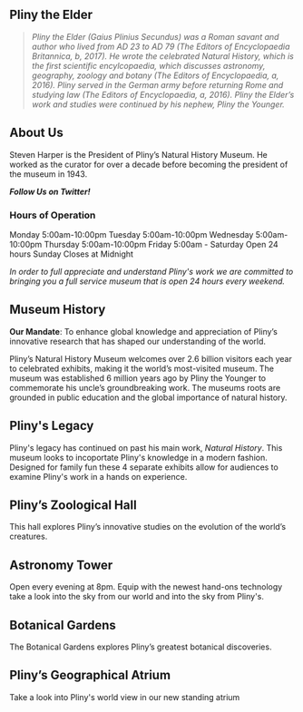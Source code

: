 ## Pliny the Elder

> *Pliny the Elder (Gaius Plinius Secundus) was a Roman savant and author who lived from AD 23 to AD 79 (The Editors of Encyclopaedia Britannica, b, 2017). He wrote the celebrated Natural History, which is the first scientific encylcopaedia, which discusses astronomy, geography, zoology and botany (The Editors of Encyclopaedia, a, 2016). Pliny served in the German army before returning Rome and studying law (The Editors of Encyclopaedia, a, 2016). Pliny the Elder’s work and studies were continued by his nephew, Pliny the Younger.*

## About Us

Steven Harper is the President of Pliny’s Natural History Museum. He worked as the curator for over a decade before becoming the president of the museum in 1943. 

***Follow Us on Twitter!***

### Hours of Operation
Monday 5:00am-10:00pm
Tuesday 5:00am-10:00pm
Wednesday 5:00am-10:00pm
Thursday 5:00am-10:00pm
Friday 5:00am -
Saturday Open 24 hours
Sunday Closes at Midnight

*In order to full appreciate and understand Pliny's work we are committed to bringing you a full service museum that is open 24 hours every weekend.*

## Museum History

**Our Mandate**: To enhance global knowledge and appreciation of Pliny’s innovative research that has shaped our understanding of the world. 

Pliny’s Natural History Museum welcomes over 2.6 billion visitors each year to celebrated exhibits, making it the world’s most-visited museum. The museum was established 6 million years ago by Pliny the Younger to commemorate his uncle’s groundbreaking work. The museums roots are grounded in public education and the global importance of natural history. 


## Pliny's Legacy

Pliny's legacy has continued on past his main work, *Natural History*. This museum looks to incoportate Pliny's knowledge in a modern fashion. Designed for family fun these 4 separate exhibits allow for audiences to examine Pliny's work in a hands on experience.

## Pliny’s Zoological Hall

This hall explores Pliny’s innovative studies on the evolution of the world’s creatures.

## Astronomy Tower

Open every evening at 8pm. Equip with the newest hand-ons technology take a look into the sky from our world and into the sky from Pliny's.

## Botanical Gardens

The Botanical Gardens explores Pliny’s greatest botanical discoveries.

## Pliny’s Geographical Atrium 

Take a look into Pliny's world view in our new standing atrium




